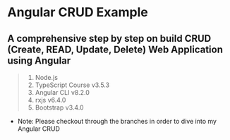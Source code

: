 # Angular CRUD Example

## A comprehensive step by step on build CRUD (Create, READ, Update, Delete) Web Application using Angular

>1. Node.js
>2. TypeScript Course v3.5.3
>3. Angular CLI v8.2.0
>4. rxjs v6.4.0
>5. Bootstrap v3.4.0

* Note: Please checkout through the branches in order to dive into my Angular CRUD
